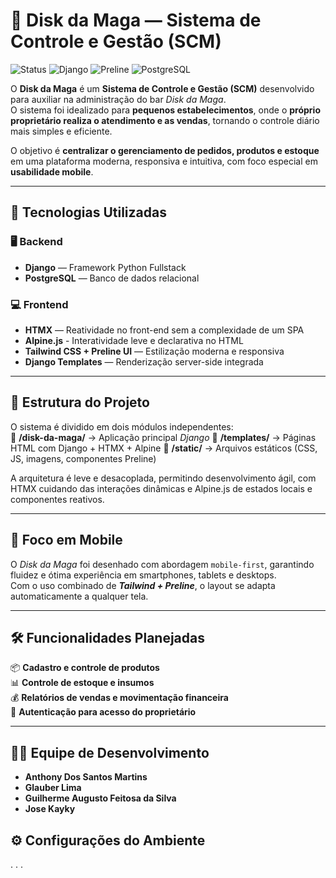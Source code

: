 # 🍻 Disk da Maga — Sistema de Controle e Gestão (SCM)

![Status](https://img.shields.io/badge/Status-Em_Desenvolvimento-yellow)
![Django](https://img.shields.io/badge/Backend-Django-dark_green)
![Preline](https://img.shields.io/badge/Frontend-Tailwind_Preline-purple)
![PostgreSQL](https://img.shields.io/badge/Database-PostgreSQL-blue)

O **Disk da Maga** é um **Sistema de Controle e Gestão (SCM)** desenvolvido para auxiliar na administração do bar *Disk da Maga*.<br>
O sistema foi idealizado para **pequenos estabelecimentos**, onde o **próprio proprietário realiza o atendimento e as vendas**, tornando o controle diário mais simples e eficiente.

O objetivo é **centralizar o gerenciamento de pedidos, produtos e estoque** em uma plataforma moderna, responsiva e intuitiva, com foco especial em **usabilidade mobile**.

---

## 🚀 Tecnologias Utilizadas

### 🖥️ **Backend**
- **Django** — Framework Python Fullstack<br>
- **PostgreSQL** — Banco de dados relacional<br>

### 💻 **Frontend**
- **HTMX** — Reatividade no front-end sem a complexidade de um SPA
- **Alpine.js** - Interatividade leve e declarativa no HTML
- **Tailwind CSS + Preline UI** — Estilização moderna e responsiva
- **Django Templates** — Renderização server-side integrada

---

## 🧱 Estrutura do Projeto

O sistema é dividido em dois módulos independentes:  
📁 **/disk-da-maga/** → Aplicação principal *Django*
📁 **/templates/** → Páginas HTML com Django + HTMX + Alpine
📁 **/static/** → Arquivos estáticos (CSS, JS, imagens, componentes Preline)

A arquitetura é leve e desacoplada, permitindo desenvolvimento ágil, com HTMX cuidando das interações dinâmicas e Alpine.js de estados locais e componentes reativos.

---

## 📱 Foco em Mobile

O *Disk da Maga* foi desenhado com abordagem `mobile-first`, garantindo fluidez e ótima experiência em smartphones, tablets e desktops. <br>
Com o uso combinado de ***Tailwind + Preline***, o layout se adapta automaticamente a qualquer tela.

---

## 🛠️ Funcionalidades Planejadas

📦 **Cadastro e controle de produtos**  
📊 **Controle de estoque e insumos**  
💰 **Relatórios de vendas e movimentação financeira**  
🔐 **Autenticação para acesso do proprietário**

---

## 🧑‍💻 Equipe de Desenvolvimento

- **Anthony Dos Santos Martins**
- **Glauber Lima**
- **Guilherme Augusto Feitosa da Silva**
- **Jose Kayky**

## ⚙️ Configurações do Ambiente
.
.
.